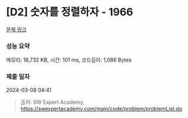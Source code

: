 # [D2] 숫자를 정렬하자 - 1966 

[문제 링크](https://swexpertacademy.com/main/code/problem/problemDetail.do?contestProbId=AV5PrmyKAWEDFAUq) 

### 성능 요약

메모리: 18,732 KB, 시간: 101 ms, 코드길이: 1,086 Bytes

### 제출 일자

2024-03-08 04:41



> 출처: SW Expert Academy, https://swexpertacademy.com/main/code/problem/problemList.do